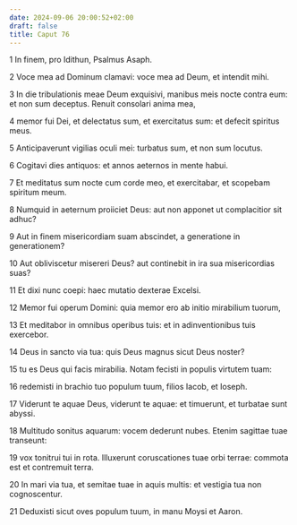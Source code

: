 ```yaml
---
date: 2024-09-06 20:00:52+02:00
draft: false
title: Caput 76
---
```





1 In finem, pro Idithun, Psalmus Asaph.

2 Voce mea ad Dominum clamavi: voce mea ad Deum, et intendit mihi.

3 In die tribulationis meae Deum exquisivi, manibus meis nocte contra eum: et non sum deceptus. Renuit consolari anima mea,

4 memor fui Dei, et delectatus sum, et exercitatus sum: et defecit spiritus meus.

5 Anticipaverunt vigilias oculi mei: turbatus sum, et non sum locutus.

6 Cogitavi dies antiquos: et annos aeternos in mente habui.

7 Et meditatus sum nocte cum corde meo, et exercitabar, et scopebam spiritum meum.

8 Numquid in aeternum proiiciet Deus: aut non apponet ut complacitior sit adhuc?

9 Aut in finem misericordiam suam abscindet, a generatione in generationem?

10 Aut obliviscetur misereri Deus? aut continebit in ira sua misericordias suas?

11 Et dixi nunc coepi: haec mutatio dexterae Excelsi.

12 Memor fui operum Domini: quia memor ero ab initio mirabilium tuorum,

13 Et meditabor in omnibus operibus tuis: et in adinventionibus tuis exercebor.

14 Deus in sancto via tua: quis Deus magnus sicut Deus noster?

15 tu es Deus qui facis mirabilia. Notam fecisti in populis virtutem tuam:

16 redemisti in brachio tuo populum tuum, filios Iacob, et Ioseph.

17 Viderunt te aquae Deus, viderunt te aquae: et timuerunt, et turbatae sunt abyssi.

18 Multitudo sonitus aquarum: vocem dederunt nubes. Etenim sagittae tuae transeunt:

19 vox tonitrui tui in rota. Illuxerunt coruscationes tuae orbi terrae: commota est et contremuit terra.

20 In mari via tua, et semitae tuae in aquis multis: et vestigia tua non cognoscentur.

21 Deduxisti sicut oves populum tuum, in manu Moysi et Aaron.

